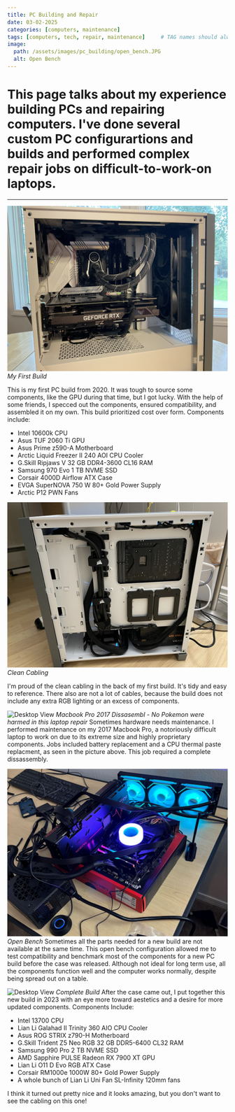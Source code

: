 ```yaml
---
title: PC Building and Repair
date: 03-02-2025
categories: [computers, maintenance]
tags: [computers, tech, repair, maintenance]     # TAG names should always be lowercase
image:
  path: /assets/images/pc_building/open_bench.JPG
  alt: Open Bench
---
```


# This page talks about my experience building PCs and repairing computers. I've done several custom PC configurartions and builds and performed complex repair jobs on difficult-to-work-on laptops. 

---

![Desktop View](/assets/images/pc_building/first_build.jpg)
_My First Build_

This is my first PC build from 2020. It was tough to source some components, like the GPU during that time, but I got lucky. With the help of some friends, I specced out the components, ensured compatibility, and assembled it on my own. This build prioritized cost over form.
Components include:
- Intel 10600k CPU
- Asus TUF 2060 Ti GPU
- Asus Prime z590-A Motherboard
- Arctic Liquid Freezer II 240 AOI CPU Cooler
- G.Skill Ripjaws V 32 GB DDR4-3600 CL16 RAM
- Samsung 970 Evo 1 TB NVME SSD
- Corsair 4000D Airflow ATX Case
- EVGA SuperNOVA 750 W 80+ Gold Power Supply
- Arctic P12 PWN Fans

![Desktop View](/assets/images/pc_building/cabling.jpg)
_Clean Cabling_

I'm proud of the clean cabling in the back of my first build. It's tidy and easy to reference. There also are not a lot of cables, because the build does not include any extra RGB lighting or an excess of components. 


![Desktop View](/assets/images/pc_building/laptop_repair.JPG)
_Macbook Pro 2017 Dissasembl - No Pokemon were harmed in this laptop repair_
Sometimes hardware needs maintenance. I performed maintenance on my 2017 Macbook Pro, a notoriously difficult laptop to work on due to its extreme size and highly proprietary components. Jobs included battery replacement and a CPU thermal paste replacment, as seen in the picture above. This job required a complete dissassembly. 


![Desktop View](/assets/images/pc_building/open_bench.JPG)
_Open Bench_
Sometimes all the parts needed for a new build are not available at the same time. This open bench configuration allowed me to test compatibility and benchmark most of the components for a new PC build before the case was released. Although not ideal for long term use, all the components function well and the computer works normally, despite being spread out on a table. 

![Desktop View](/assets/images/pc_building/completed_build.JPG)
_Complete Build_
After the case came out, I put together this new build in 2023 with an eye more toward aestetics and a desire for more updated components. 
Components Include:
- Intel 13700 CPU
- Lian Li Galahad II Trinity 360 AIO CPU Cooler
- Asus ROG STRIX z790-H Motherboard
- G.Skill Trident Z5 Neo RGB 32 GB DDR5-6400 CL32 RAM
- Samsung 990 Pro 2 TB NVME SSD
- AMD Sapphire PULSE Radeon RX 7900 XT GPU
- Lian Li O11 D Evo RGB ATX Case
- Corsair RM1000e 1000W 80+ Gold Power Supply
- A whole bunch of Lian Li Uni Fan SL-Infinity 120mm fans

I think it turned out pretty nice and it looks amazing, but you don't want to see the cabling on this one!